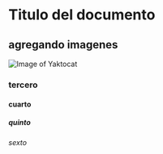 # Titulo del documento
## agregando imagenes

![Image of Yaktocat](https://octodex.github.com/images/yaktocat.png)

### tercero
#### cuarto
##### quinto
###### sexto
